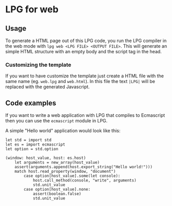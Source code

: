 # LPG for web

## Usage
To generate a HTML page out of this LPG code, you run the LPG compiler in the web mode with `lpg web <LPG FILE> <OUTPUT FILE>`. This will generate an simple HTML structure with an empty body and the script tag in the head. 

### Customizing the template
If you want to have customize the template just create a HTML file with the same name (eg. `web.lpg` and `web.html`). In this file the text `|LPG|` will be replaced with the generated Javascript.

## Code examples

If you want to write a web application with LPG that compiles to Ecmascript then you can use the `ecmascript` module in LPG.

A simple "Hello world" application would look like this:
```lpg
let std = import std
let es = import ecmascript
let option = std.option

(window: host_value, host: es.host)
    let arguments = new_array(host_value)
    assert(arguments.append(host.export_string("Hello world!")))
    match host.read_property(window, "document")
        case option[host_value].some(let console):
            host.call_method(console, "write", arguments)
            std.unit_value
        case option[host_value].none:
            assert(boolean.false)
            std.unit_value
```